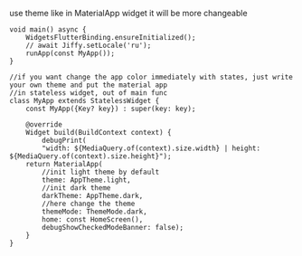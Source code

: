 use theme like in MaterialApp widget it will be more changeable

    void main() async {
        WidgetsFlutterBinding.ensureInitialized();
        // await Jiffy.setLocale('ru');
        runApp(const MyApp());
    }

    //if you want change the app color immediately with states, just write your own theme and put the material app
    //in stateless widget, out of main func
    class MyApp extends StatelessWidget {
        const MyApp({Key? key}) : super(key: key);
    
        @override
        Widget build(BuildContext context) {
            debugPrint(
            "width: ${MediaQuery.of(context).size.width} | height: ${MediaQuery.of(context).size.height}");
        return MaterialApp(
            //init light theme by default
            theme: AppTheme.light,
            //init dark theme
            darkTheme: AppTheme.dark,
            //here change the theme
            themeMode: ThemeMode.dark,
            home: const HomeScreen(),
            debugShowCheckedModeBanner: false);
        }
    }